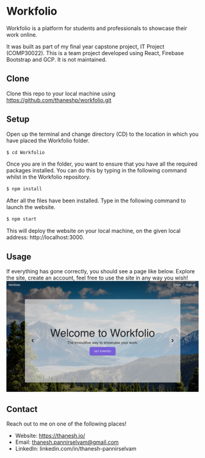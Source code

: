 # Workfolio

Workfolio is a platform for students and professionals to showcase their work online. 

It was built as part of my final year capstone project, IT Project (COMP30022). This is a team project developed using React, Firebase Bootstrap and GCP. It is not maintained.

## Clone
Clone this repo to your local machine using https://github.com/thaneshp/workfolio.git

## Setup
Open up the terminal and change directory (CD) to the location in which you have placed the Workfolio folder.
```bash
$ cd Workfolio
```
Once you are in the folder, you want to ensure that you have all the required packages installed. You can do this by typing in the following command whilst in the Workfolio repository.
```bash
$ npm install
```
After all the files have been installed. Type in the following command to launch the website.
```bash
$ npm start
```
This will deploy the website on your local machine, on the given local address: 
http://localhost:3000.
## Usage
If everything has gone correctly, you should see a page like below. Explore the site, create an account, feel free to use the site in any way you wish!
![Workfolio Home Page](workfolio_home.png?raw=true "Workfolio Home Page")

## Contact
Reach out to me on one of the following places!
- Website: https://thanesh.io/
- Email: thanesh.pannirselvam@gmail.com
- LinkedIn: linkedin.com/in/thanesh-pannirselvam